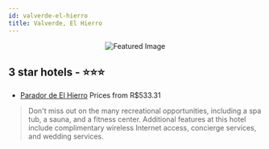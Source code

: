 ```yaml
---
id: valverde-el-hierro
title: Valverde, El Hierro
---
```


<center><img src="https://i.travelapi.com/hotels/2000000/1270000/1265700/1265643/fdf58838_z.jpg" alt="Featured Image" /></center>


##  3 star hotels - ⭐️⭐️⭐️

-    [Parador de El Hierro](https://us.hurb.com/hotels/valverde/parador-de-el-hierro-JNP-JP660416?cmp=18055) Prices from R$533.31
   > Don't miss out on the many recreational opportunities, including a spa tub, a sauna, and a fitness center. Additional features at this hotel include complimentary wireless Internet access, concierge services, and wedding services.
